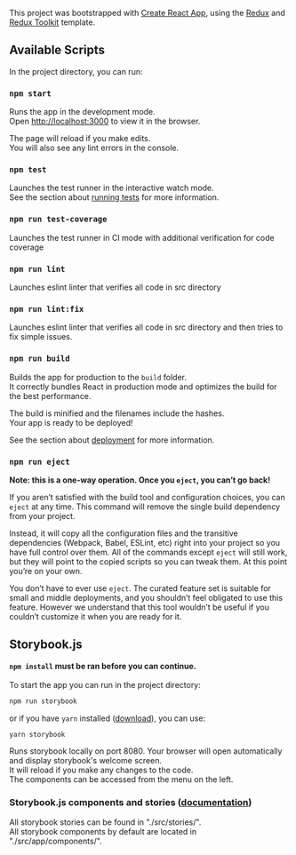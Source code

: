 This project was bootstrapped with [Create React App](https://github.com/facebook/create-react-app), using the [Redux](https://redux.js.org/) and [Redux Toolkit](https://redux-toolkit.js.org/) template.

## Available Scripts

In the project directory, you can run:

### `npm start`

Runs the app in the development mode.<br />
Open [http://localhost:3000](http://localhost:3000) to view it in the browser.

The page will reload if you make edits.<br />
You will also see any lint errors in the console.

### `npm test`

Launches the test runner in the interactive watch mode.<br />
See the section about [running tests](https://facebook.github.io/create-react-app/docs/running-tests) for more information.

### `npm run test-coverage`

Launches the test runner in CI mode with additional verification for code coverage


### `npm run lint`

Launches eslint linter that verifies all code in src directory 

### `npm run lint:fix`

Launches eslint linter that verifies all code in src directory and then tries to fix simple issues.


### `npm run build`

Builds the app for production to the `build` folder.<br />
It correctly bundles React in production mode and optimizes the build for the best performance.

The build is minified and the filenames include the hashes.<br />
Your app is ready to be deployed!

See the section about [deployment](https://facebook.github.io/create-react-app/docs/deployment) for more information.

### `npm run eject`

**Note: this is a one-way operation. Once you `eject`, you can’t go back!**

If you aren’t satisfied with the build tool and configuration choices, you can `eject` at any time. This command will remove the single build dependency from your project.

Instead, it will copy all the configuration files and the transitive dependencies (Webpack, Babel, ESLint, etc) right into your project so you have full control over them. All of the commands except `eject` will still work, but they will point to the copied scripts so you can tweak them. At this point you’re on your own.

You don’t have to ever use `eject`. The curated feature set is suitable for small and middle deployments, and you shouldn’t feel obligated to use this feature. However we understand that this tool wouldn’t be useful if you couldn’t customize it when you are ready for it.

## **Storybook.js**

**`npm install` must be ran before you can continue.**<br/><br/>
To start the app you can run in the project directory:
```bash
npm run storybook
```
or if you have `yarn` installed ([download](https://classic.yarnpkg.com/lang/en/docs/install/#windows-stable)), you can use:
```bash
yarn storybook
```

Runs storybook locally on port 8080. Your browser will open automatically and display storybook's welcome screen.<br />
It will reload if you make any changes to the code.<br />
The components can be accessed from the menu on the left.

### **Storybook.js components and stories** ([documentation](https://storybook.js.org/docs/react/get-started/introduction))

All storybook stories can be found in "./src/stories/".<br/>
All storybook components by default are located in "./src/app/components/".<br/>
